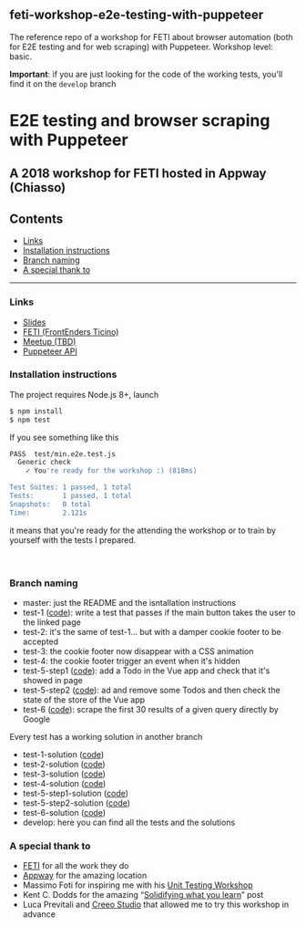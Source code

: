 ## feti-workshop-e2e-testing-with-puppeteer
The reference repo of a workshop for FETI about browser automation (both for E2E testing and for web scraping) with Puppeteer. Workshop level: basic.

**Important**: if you are just looking for the code of the working tests, you'll find it on the  ```develop``` branch

# E2E testing and browser scraping with Puppeteer
## A 2018 workshop for FETI hosted in Appway (Chiasso)

## Contents

- [Links](#links)
- [Installation instructions](#installation-instructions)
- [Branch naming](#branch-naming)
- [A special thank to](#a-special-thank-to)

---

### Links

- [Slides](https://slides.com/noriste/e2e-testing-workshop-feti)
- [FETI (FrontEnders Ticino)](http://www.frontenders.ch/)
- [Meetup (TBD)](http://www.frontenders.ch/eventi-passati.html)
- [Puppeteer API](https://github.com/GoogleChrome/puppeteer/blob/master/docs/api.md)

### Installation instructions

The project requires Node.js 8+, launch

```bash
$ npm install
$ npm test
```

If you see something like this
```bash
PASS  test/min.e2e.test.js
  Generic check
    ✓ You're ready for the workshop :) (818ms)

Test Suites: 1 passed, 1 total
Tests:       1 passed, 1 total
Snapshots:   0 total
Time:        2.121s
```
it means that you're ready for the attending the workshop or to train by yourself with the tests I prepared.
<br />
<br />
<br />

### Branch naming

- master: just the README and the isntallation instructions
- test-1 ([code](https://github.com/NoriSte/feti-workshop-e2e-testing-with-puppeteer/blob/test-1/test/test-1.e2e.test.js#L22)): write a test that passes if the main button takes the user to the linked page
- test-2: it's the same of test-1... but with a damper cookie footer to be accepted
- test-3: the cookie footer now disappear with a CSS animation
- test-4: the cookie footer trigger an event when it's hidden
- test-5-step1 ([code](https://github.com/NoriSte/feti-workshop-e2e-testing-with-puppeteer/blob/test-5-step1/test/test-5.e2e.test.js#L35)): add a Todo in the Vue app and check that it's showed in page
- test-5-step2 ([code](https://github.com/NoriSte/feti-workshop-e2e-testing-with-puppeteer/blob/test-5-step2/test/test-5.e2e.test.js#L62)): ad and remove some Todos and then check the state of the store of the Vue app
- test-6 ([code](https://github.com/NoriSte/feti-workshop-e2e-testing-with-puppeteer/blob/test-6/scrape-google-test-6.js#L28)): scrape the first 30 results of a given query directly by Google

Every test has a working solution in another branch
- test-1-solution ([code](https://github.com/NoriSte/feti-workshop-e2e-testing-with-puppeteer/blob/test-1-solution/test/test-1.e2e.test.js#L22))
- test-2-solution ([code](https://github.com/NoriSte/feti-workshop-e2e-testing-with-puppeteer/blob/test-2-solution/test/test-2.e2e.test.js#L24))
- test-3-solution ([code](https://github.com/NoriSte/feti-workshop-e2e-testing-with-puppeteer/blob/test-3-solution/test/test-3.e2e.test.js#L30))
- test-4-solution ([code](https://github.com/NoriSte/feti-workshop-e2e-testing-with-puppeteer/blob/test-4-solution/test/test-4.e2e.test.js#L31))
- test-5-step1-solution ([code](https://github.com/NoriSte/feti-workshop-e2e-testing-with-puppeteer/blob/test-5-step1-solution/test/test-5.e2e.test.js#L39))
- test-5-step2-solution ([code](https://github.com/NoriSte/feti-workshop-e2e-testing-with-puppeteer/blob/test-5-step2-solution/test/test-5.e2e.test.js#L62))
- test-6-solution ([code](https://github.com/NoriSte/feti-workshop-e2e-testing-with-puppeteer/blob/test-6-solution/scrape-google-test-6.js#L24))
- develop: here you can find all the tests and the solutions

### A special thank to

- [FETI](http://www.frontenders.ch/) for all the work they do
- [Appway](https://www.appway.com) for the amazing location
- Massimo Foti for inspiring me with his [Unit Testing Workshop](https://www.meetup.com/it-IT/FrontEnders-Ticino/events/245384423/)
- Kent C. Dodds for the amazing “[Solidifying what you learn](https://blog.kentcdodds.com/solidifying-what-you-learn-6650258c84be)” post
- Luca Previtali and [Creeo Studio](http://creeostudio.it/) that allowed me to try this workshop in advance
